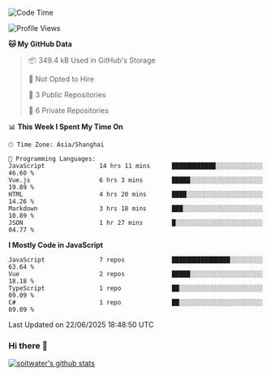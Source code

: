 <!--START_SECTION:waka-->
![Code Time](http://img.shields.io/badge/Code%20Time-5%2C173%20hrs%2035%20mins-blue)

![Profile Views](http://img.shields.io/badge/Profile%20Views-0-blue)

**🐱 My GitHub Data** 

> 📦 349.4 kB Used in GitHub's Storage 
 > 
> 🚫 Not Opted to Hire
 > 
> 📜 3 Public Repositories 
 > 
> 🔑 6 Private Repositories 
 > 
📊 **This Week I Spent My Time On** 

```text
🕑︎ Time Zone: Asia/Shanghai

💬 Programming Languages: 
JavaScript               14 hrs 11 mins      ████████████░░░░░░░░░░░░░   46.60 % 
Vue.js                   6 hrs 3 mins        █████░░░░░░░░░░░░░░░░░░░░   19.89 % 
HTML                     4 hrs 20 mins       ████░░░░░░░░░░░░░░░░░░░░░   14.26 % 
Markdown                 3 hrs 18 mins       ███░░░░░░░░░░░░░░░░░░░░░░   10.89 % 
JSON                     1 hr 27 mins        █░░░░░░░░░░░░░░░░░░░░░░░░   04.77 % 
```

**I Mostly Code in JavaScript** 

```text
JavaScript               7 repos             ████████████████░░░░░░░░░   63.64 % 
Vue                      2 repos             █████░░░░░░░░░░░░░░░░░░░░   18.18 % 
TypeScript               1 repo              ██░░░░░░░░░░░░░░░░░░░░░░░   09.09 % 
C#                       1 repo              ██░░░░░░░░░░░░░░░░░░░░░░░   09.09 % 
```




 Last Updated on 22/06/2025 18:48:50 UTC
<!--END_SECTION:waka-->

### Hi there 👋
[![soitwater's github stats](https://github-readme-stats.vercel.app/api?username=soitwater)](https://github.com/soitwater/github-readme-stats)
